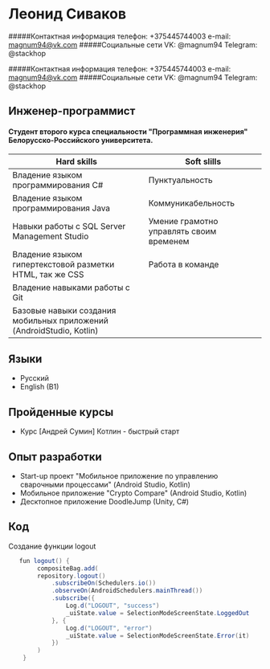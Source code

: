 # Леонид Сиваков
#####Контактная информация
телефон: +375445744003 
e-mail: magnum94@vk.com 
#####Социальные сети
VK: @magnum94
Telegram: @stackhop

#####Контактная информация
телефон: +375445744003
e-mail: magnum94@vk.com
#####Социальные сети
VK: @magnum94
Telegram: @stackhop

## Инженер-программист
#### Студент второго курса специальности "Программная инженерия" Белорусско-Российского университета.

|Hard skills| Soft slills|
|-------------|------------|
|Владение языком программирования С#|Пунктуальность|
|Владение языком программирования Java|Коммуникабельность|
|Навыки работы с SQL Server Management Studio|Умение грамотно управлять своим временем|
|Владение языком гипертекстовой разметки HTML, так же CSS|Работа в команде|
|Владение навыками работы с Git| |
|Базовые навыки создания мобильных приложений (AndroidStudio, Kotlin)| |

## Языки
* Русский
* English (B1)

## Пройденные курсы
* Курс [Андрей Сумин] Котлин - быстрый старт

## Опыт разработки
* Start-up проект "Мобильное приложение по управлению сварочными процессами" (Android Studio, Kotlin)
* Мобильное приложение "Crypto Compare" (Android Studio, Kotlin)
* Десктопное приложение DoodleJump (Unity, C#)

## Код
Создание функции logout
```java
   fun logout() {
        compositeBag.add(
        repository.logout()
            .subscribeOn(Schedulers.io())
            .observeOn(AndroidSchedulers.mainThread())
            .subscribe({
                Log.d("LOGOUT", "success")
                _uiState.value = SelectionModeScreenState.LoggedOut
            }, {
                Log.d("LOGOUT", "error")
                _uiState.value = SelectionModeScreenState.Error(it)
            })
        )
    }
```